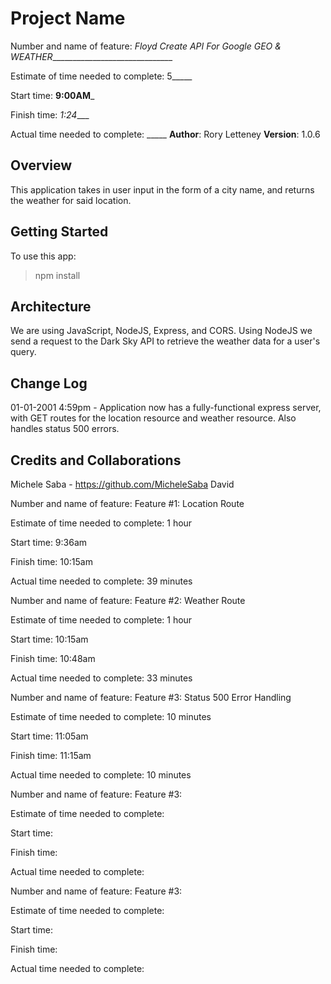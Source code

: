 # Project Name
Number and name of feature: _Floyd Create API For Google GEO & WEATHER_______________________________

Estimate of time needed to complete: 5_____

Start time: __9:00AM___

Finish time: _1:24____

Actual time needed to complete: _____
**Author**: Rory Letteney
**Version**: 1.0.6

## Overview
This application takes in user input in the form of a city name, and returns the weather for said location.

## Getting Started
To use this app:
> npm install

## Architecture
We are using JavaScript, NodeJS, Express, and CORS. Using NodeJS we send a request to the Dark Sky API to retrieve the weather data for a user's query.

## Change Log
01-01-2001 4:59pm - Application now has a fully-functional express server, with GET routes for the location resource and weather resource. Also handles status 500 errors.

## Credits and Collaborations
Michele Saba - https://github.com/MicheleSaba
David


Number and name of feature: Feature #1: Location Route

Estimate of time needed to complete: 1 hour

Start time: 9:36am

Finish time: 10:15am

Actual time needed to complete: 39 minutes

Number and name of feature: Feature #2: Weather Route

Estimate of time needed to complete: 1 hour

Start time: 10:15am

Finish time: 10:48am

Actual time needed to complete: 33 minutes

Number and name of feature: Feature #3: Status 500 Error Handling

Estimate of time needed to complete: 10 minutes

Start time: 11:05am

Finish time: 11:15am

Actual time needed to complete: 10 minutes

Number and name of feature: Feature #3:

Estimate of time needed to complete: 

Start time: 

Finish time: 

Actual time needed to complete: 

Number and name of feature: Feature #3:

Estimate of time needed to complete: 

Start time: 

Finish time: 

Actual time needed to complete: 